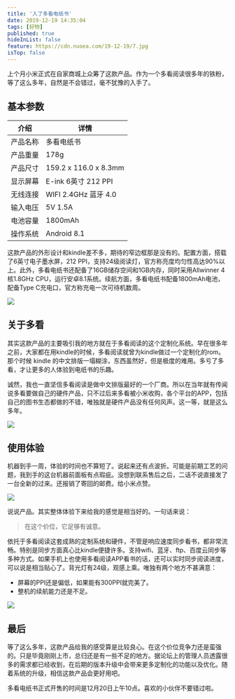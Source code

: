 ```yaml
---
title: '入了多看电纸书'
date: 2019-12-19 14:35:04
tags: [好物]
published: true
hideInList: false
feature: https://cdn.nuoea.com/19-12-19/7.jpg
isTop: false
---
```

上个月小米正式在自家商城上众筹了这款产品。作为一个多看阅读很多年的铁粉，等了这么多年，自然是不会错过，毫不犹豫的入手了。

## 基本参数

| 介绍 | 详情 |
| --- | --- |
| 产品名称 | 多看电纸书 |
| 产品重量 | 178g |
| 产品尺寸 | 159.2 x 116.0 x 8.3mm |
| 显示屏幕 | E-ink 6英寸 212 PPI |
| 无线连接 | WIFI 2.4GHz 蓝牙 4.0 |
| 输入电压 | 5V 1.5A |
| 电池容量 | 1800mAh |
| 操作系统 | Android 8.1 |

这款产品的外形设计和kindle差不多，期待的窄边框那是没有的。配置方面，搭载了6英寸电子墨水屏，212 PPI，支持24级阅读灯，官方称亮度均匀性高达90%以上。此外，多看电纸书还配备了16GB储存空间和1GB内存，同时采用Allwinner 4核1.8GHz CPU，运行安卓8.1系统。续航方面，多看电纸书配备1800mAh电池，配备Type C充电口，官方称充电一次可待机数周。

![](https://cdn.nuoea.com/19-12-19/2.jpg)

## 关于多看

其实这款产品的主要吸引我的地方就在于多看阅读的这个定制化系统。早在很多年之前，大家都在用kindle的时候，多看阅读就曾为kindle做过一个定制化的rom。那个时候 kindle 的中文排版一塌糊涂，东西虽然好，但是极度的难用。多亏了多看，才让更多的人体验到电纸书的乐趣。

诚然，我也一直坚信多看阅读是做中文排版最好的一个厂商。所以在当年就有传闻说多看要做自己的硬件产品，只不过后来多看被小米收购，各个平台的APP，包括自己的图书生态都做的不错，唯独就是硬件产品没有任何风声。这一等，就是这么多年。

![](https://cdn.nuoea.com/19-12-19/3.jpg)

## 使用体验

机器到手一周，体验的时间也不算短了。说起来还有点波折。可能是前期工艺的问题，我到手的这台机器前面板有点瑕疵。没想到联系售后之后，二话不说直接发了一台全新的过来。还报销了寄回的邮费。给小米点赞。

![](https://cdn.nuoea.com/19-12-19/4.jpg)

说说产品。其实整体体验下来给我的感觉是相当好的。一句话来说：

> 在这个价位，它足够有诚意。

依托于多看阅读这套成熟的定制系统和硬件，不管是响应速度同步看书，都非常流畅。特别是同步方面真心比kindle便捷许多。支持wifi、蓝牙、ftp、百度云同步等多种方式。如果手机上也使用多看阅读APP看书的话，还可以实时同步阅读进度，可以说是相当贴心了。背光灯有24级，观感上乘。唯独有两个地方不甚满意：

- 屏幕的PPI还是偏低，如果能有300PPI就完美了。
- 整机的续航能力还是不足。

![](https://cdn.nuoea.com/19-12-19/5.jpg)

## 最后

等了这么多年，这款产品给我的感受算是比较良心。在这个价位竞争力还是蛮强的。只是毕竟刚刚上市，总归还是有一些不足的地方。据论坛上的管理人员透露很多的需求都已经收到，在后期的版本升级中会带来更多定制化的功能以及优化。随着系统的升级，相信这款产品会更好用吧。

多看电纸书正式开售的时间是12月20日上午10点。喜欢的小伙伴不要错过啦。


